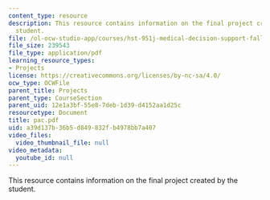 ```yaml
---
content_type: resource
description: This resource contains information on the final project created by the
  student.
file: /ol-ocw-studio-app/courses/hst-951j-medical-decision-support-fall-2005/a39d137b36b5d849832fb4978bb7a407_pac.pdf
file_size: 239543
file_type: application/pdf
learning_resource_types:
- Projects
license: https://creativecommons.org/licenses/by-nc-sa/4.0/
ocw_type: OCWFile
parent_title: Projects
parent_type: CourseSection
parent_uid: 12e1a3bf-55e8-7deb-1d39-d4152aa1d25c
resourcetype: Document
title: pac.pdf
uid: a39d137b-36b5-d849-832f-b4978bb7a407
video_files:
  video_thumbnail_file: null
video_metadata:
  youtube_id: null
---
```

This resource contains information on the final project created by the student.